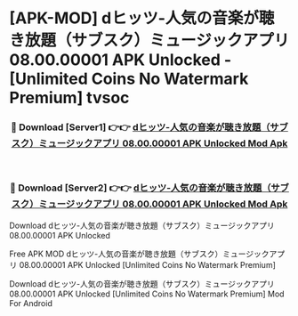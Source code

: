 # [APK-MOD] dヒッツ-人気の音楽が聴き放題（サブスク）ミュージックアプリ 08.00.00001 APK Unlocked - [Unlimited Coins No Watermark Premium] tvsoc



<div align="center">
<h3>🔴 Download [Server1] 👉👉 <a href="https://momento.my/?title=dヒッツ-人気の音楽が聴き放題（サブスク）ミュージックアプリ_08.00.00001_APK_Unlocked">dヒッツ-人気の音楽が聴き放題（サブスク）ミュージックアプリ 08.00.00001 APK Unlocked Mod Apk</a></h3><br>

<h3>🔴 Download [Server2] 👉👉 <a href="https://momento.my/?title=dヒッツ-人気の音楽が聴き放題（サブスク）ミュージックアプリ_08.00.00001_APK_Unlocked">dヒッツ-人気の音楽が聴き放題（サブスク）ミュージックアプリ 08.00.00001 APK Unlocked Mod Apk</a></h3>
</div>



Download dヒッツ-人気の音楽が聴き放題（サブスク）ミュージックアプリ 08.00.00001 APK Unlocked 

Free APK MOD dヒッツ-人気の音楽が聴き放題（サブスク）ミュージックアプリ 08.00.00001 APK Unlocked [Unlimited Coins No Watermark Premium]

Download dヒッツ-人気の音楽が聴き放題（サブスク）ミュージックアプリ 08.00.00001 APK Unlocked [Unlimited Coins No Watermark Premium] Mod For Android
